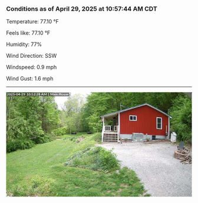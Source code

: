 ### Conditions as of April 29, 2025 at 10:57:44 AM CDT 

Temperature: 77.10 &deg;F

Feels like: 77.10 &deg;F

Humidity: 77%

Wind Direction: SSW

Windspeed: 0.9 mph

Wind Gust: 1.6 mph

---

<img src="./images/latest.jpeg"/>

